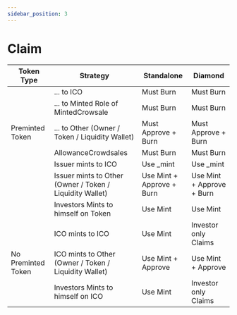 ```yaml
---
sidebar_position: 3
---
```


# Claim



| Token Type           | Strategy                                                       | Standalone                   | Diamond                   |
|----------------------|----------------------------------------------------------------|------------------------------|---------------------------|
|                      | ... to ICO                                                     | Must Burn                    | Must Burn                 |
|                      | ... to Minted Role of MintedCrowsale                           | Must Burn                    | Must Burn                 |
| Preminted Token      | ... to Other (Owner / Token / Liquidity Wallet)                | Must Approve + Burn          | Must Approve + Burn       |
|                      | AllowanceCrowdsales                                            | Must Burn                    | Must Burn                 |
|                      | Issuer mints to ICO                                            | Use _mint                    | Use _mint                 |
|                      | Issuer mints to Other (Owner / Token / Liquidity Wallet)       | Use Mint + Approve + Burn    | Use Mint + Approve + Burn |
|                      | Investors Mints to himself on Token                            | Use Mint                     | Use Mint                  |
|                      | ICO mints to ICO                                               | Use Mint                     | Investor only Claims      |
| No Preminted Token   | ICO mints to Other (Owner / Token / Liquidity Wallet)          | Use Mint + Approve           | Use Mint + Approve        |
|                      | Investors Mints to himself on ICO                              | Use Mint                     | Investor only Claims      |

